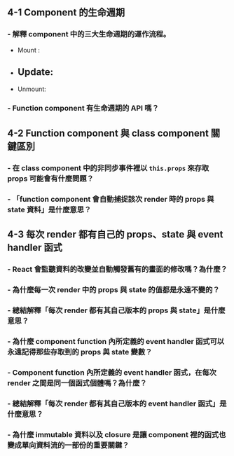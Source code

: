 ## 4-1 Component 的生命週期

### - 解釋 component 中的三大生命週期的運作流程。

- Mount :
- Update:
    - 
- Unmount:

### - Function component 有生命週期的 API 嗎？

>

## 4-2 Function component 與 class component 關鍵區別

### - 在 class component 中的非同步事件裡以 `this.props` 來存取 props 可能會有什麼問題？

>

### - 「function component 會自動捕捉該次 render 時的 props 與 state 資料」是什麼意思？

>

## 4-3 每次 render 都有自己的 props、state 與 event handler 函式

### - React 會監聽資料的改變並自動觸發舊有的畫面的修改嗎？為什麼？

>

### - 為什麼每一次 render 中的 props 與 state 的值都是永遠不變的？

>

### - 總結解釋「每次 render 都有其自己版本的 props 與 state」是什麼意思？

>

### - 為什麼 component function 內所定義的 event handler 函式可以永遠記得那些存取到的 props 與 state 變數？

>

### - Component function 內所定義的 event handler 函式，在每次 render 之間是同一個函式個體嗎？為什麼？

>

### - 總結解釋「每次 render 都有其自己版本的 event handler 函式」是什麼意思？

>

### - 為什麼 immutable 資料以及 closure 是讓 component 裡的函式也變成單向資料流的一部份的重要關鍵？

